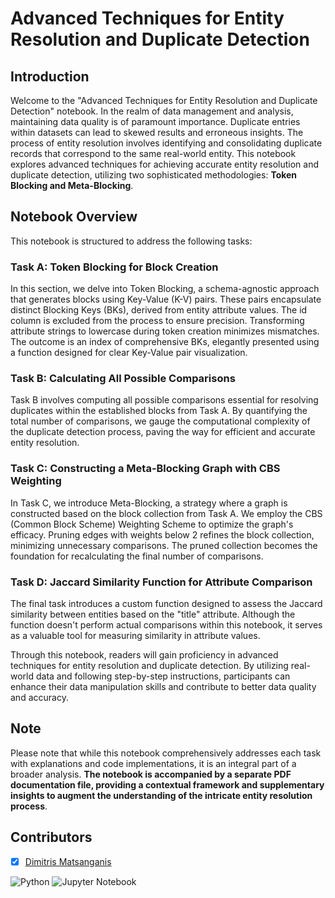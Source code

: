 # Advanced Techniques for Entity Resolution and Duplicate Detection

## Introduction
Welcome to the "Advanced Techniques for Entity Resolution and Duplicate Detection" notebook. In the realm of data management and analysis, maintaining data quality is of paramount importance. Duplicate entries within datasets can lead to skewed results and erroneous insights. The process of entity resolution involves identifying and consolidating duplicate records that correspond to the same real-world entity. This notebook explores advanced techniques for achieving accurate entity resolution and duplicate detection, utilizing two sophisticated methodologies: **Token Blocking and Meta-Blocking**.

## Notebook Overview
This notebook is structured to address the following tasks:

### Task A: Token Blocking for Block Creation
In this section, we delve into Token Blocking, a schema-agnostic approach that generates blocks using Key-Value (K-V) pairs. These pairs encapsulate distinct Blocking Keys (BKs), derived from entity attribute values. The id column is excluded from the process to ensure precision. Transforming attribute strings to lowercase during token creation minimizes mismatches. The outcome is an index of comprehensive BKs, elegantly presented using a function designed for clear Key-Value pair visualization.

### Task B: Calculating All Possible Comparisons
Task B involves computing all possible comparisons essential for resolving duplicates within the established blocks from Task A. By quantifying the total number of comparisons, we gauge the computational complexity of the duplicate detection process, paving the way for efficient and accurate entity resolution.

### Task C: Constructing a Meta-Blocking Graph with CBS Weighting
In Task C, we introduce Meta-Blocking, a strategy where a graph is constructed based on the block collection from Task A. We employ the CBS (Common Block Scheme) Weighting Scheme to optimize the graph's efficacy. Pruning edges with weights below 2 refines the block collection, minimizing unnecessary comparisons. The pruned collection becomes the foundation for recalculating the final number of comparisons.

### Task D: Jaccard Similarity Function for Attribute Comparison
The final task introduces a custom function designed to assess the Jaccard similarity between entities based on the "title" attribute. Although the function doesn't perform actual comparisons within this notebook, it serves as a valuable tool for measuring similarity in attribute values.

Through this notebook, readers will gain proficiency in advanced techniques for entity resolution and duplicate detection. By utilizing real-world data and following step-by-step instructions, participants can enhance their data manipulation skills and contribute to better data quality and accuracy.

## Note
Please note that while this notebook comprehensively addresses each task with explanations and code implementations, it is an integral part of a broader analysis. **The notebook is accompanied by a separate PDF documentation file, providing a contextual framework and supplementary insights to augment the understanding of the intricate entity resolution process**.

## Contributors

- [x] [Dimitris Matsanganis](https://github.com/dmatsanganis)



![Python](https://img.shields.io/badge/python-3670A0?style=for-the-badge&logo=python&logoColor=ffdd54)
![Jupyter Notebook](https://img.shields.io/badge/jupyter-%23FA0F00.svg?style=for-the-badge&logo=jupyter&logoColor=white)
